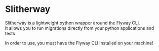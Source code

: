 # Slitherway

Slitherway is a lightweight python wrapper around the [Flyway](https://flywaydb.org/) CLI.  
It allows you to run migrations directly from your python applications and tests

In order to use, you must have the Flyway CLI installed on your machine!